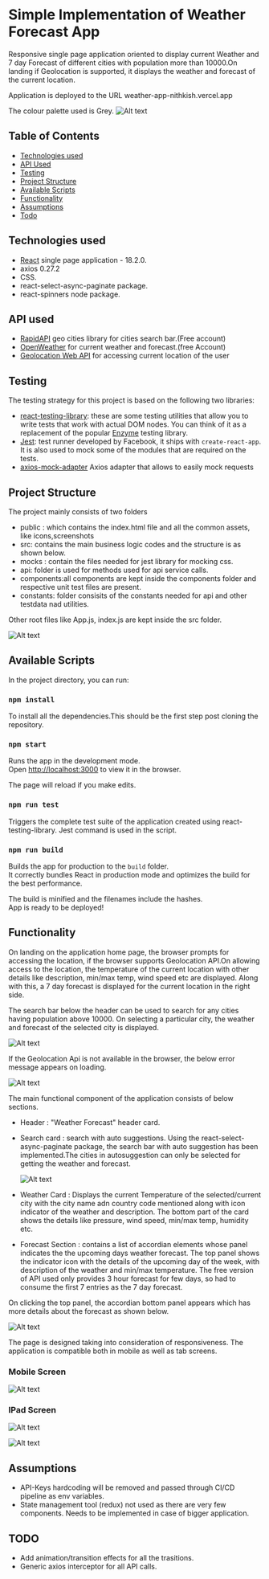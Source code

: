 # Simple Implementation of Weather Forecast App

Responsive single page application oriented to display current Weather and 7 day Forecast of different cities with population more than 10000.On landing if Geolocation is supported, it displays the weather and forecast of the current location.

Application is deployed to the URL weather-app-nithkish.vercel.app

The colour palette used is Grey.
![Alt text](public/screens/pallete.png "Pallete")

## Table of Contents

- [Technologies used](#technologies-used)
- [API Used](#api-used)
- [Testing](#testing)
- [Project Structure](#project-structure)
- [Available Scripts](#available-scripts)
- [Functionality](#functionality)
- [Assumptions](#assumptions)
- [Todo](#todo)

## Technologies used

- [React](https://reactjs.org/) single page application - 18.2.0.
- axios 0.27.2 
- CSS.
- react-select-async-paginate package.
- react-spinners node package.

## API used

- [RapidAPI](https://rapidapi.com/wirefreethought/api/geodb-cities/) geo cities library for cities search bar.(Free account)
- [OpenWeather](https://home.openweathermap.org/) for current weather and forecast.(free Account)
- [Geolocation Web API](https://developer.mozilla.org/en-US/docs/Web/API/Geolocation_API) for accessing current location of the user

## Testing

The testing strategy for this project is based on the following two libraries:

* [react-testing-library](https://github.com/kentcdodds/react-testing-library): these are some testing utilities that allow you to write tests that work with actual DOM nodes. You can think of it as a replacement of the popular [Enzyme](https://github.com/airbnb/enzyme) testing library.
* [Jest](https://jestjs.io/): test runner developed by Facebook, it ships with `create-react-app`. It is also used to mock some of the modules that are required on the tests.
* [axios-mock-adapter](https://www.npmjs.com/package/axios-mock-adapter) Axios adapter that allows to easily mock requests
 
## Project Structure

The project mainly consists of two folders
 - public : which contains the index.html file and all the common assets, like icons,screenshots
 - src: contains the main business logic codes and the structure is as shown below.
  - mocks : contain the files needed for jest library for mocking css.
  - api: folder is used for methods used for api service calls.
  - components:all components are kept inside the components folder and respective unit test files are present.
  - constants: folder consisits of the constants needed for api and other testdata nad utilities.

Other root files like App.js, index.js are kept inside the src folder.

![Alt text](public/screens/folder.png "Folder Structure")

## Available Scripts

In the project directory, you can run:

### `npm install`

To install all the dependencies.This should be the first step post cloning the repository.

### `npm start`

Runs the app in the development mode.\
Open [http://localhost:3000](http://localhost:3000) to view it in the browser.

The page will reload if you make edits.

### `npm run test`

Triggers the complete test suite of the application created using react-testing-library. Jest command is used in the script.

### `npm run build`

Builds the app for production to the `build` folder.\
It correctly bundles React in production mode and optimizes the build for the best performance.

The build is minified and the filenames include the hashes.\
App is ready to be deployed!

## Functionality

 On landing on the application home page, the browser prompts for accessing the location, if the browser supports Geolocation API.On allowing access to the location, the temperature of the current location with other details like description, min/max temp, wind speed etc are displayed. Along with this, a 7 day forecast is displayed for the current location in the right side.

 The search bar below the header can be used to search for any cities having population above 10000. On selecting a particular city, the weather and forecast of the selected city is displayed.

  ![Alt text](public/screens/landing_page.png "Landing Page")

 If the Geolocation Api is not available in the browser, the below error message appears on loading.

   ![Alt text](public/screens/error.png "Accordian")

The main functional component of the application consists of below sections.

- Header : "Weather Forecast" header card.
- Search card : search with auto suggestions. Using the react-select-async-paginate package, the search bar with auto suggestion has been implemented.The cities in autosuggestion can only be selected for getting the weather and forecast.

  ![Alt text](public/screens/search.png "Search")

- Weather Card : Displays the current Temperature of the selected/current city with the city name adn country code mentioned along with icon indicator of the weather and description. The bottom part of the card shows the details like pressure, wind speed, min/max temp, humidity etc.

- Forecast Section : contains a list of accordian elements whose panel indicates the the upcoming days weather forecast. The top panel shows the indicator icon with the details of the upcoming day of the week, with description of the weather and min/max temperature. The free version of API used only provides 3 hour forecast for few days, so had to consume the first 7 entries as the 7 day forecast.

On clicking the top panel, the accordian bottom panel appears which has more details about the forecast as shown below.
  
  ![Alt text](public/screens/accordian.png "Accordian")

The page is designed taking into consideration of responsiveness. The application is compatible both in mobile as well as tab screens.

### Mobile Screen

![Alt text](public/screens/iphone.png "Mobile")

### IPad Screen

![Alt text](public/screens/ipad1.png "IPad1")

![Alt text](public/screens/ipad2.png "IPad2")


## Assumptions

- API-Keys hardcoding will be removed and passed through CI/CD pipeline as env variables.
- State management tool (redux) not used as there are very few components. Needs to be implemented in case of bigger application.

## TODO

- Add animation/transition effects for all the trasitions.
- Generic axios interceptor for all API calls.



